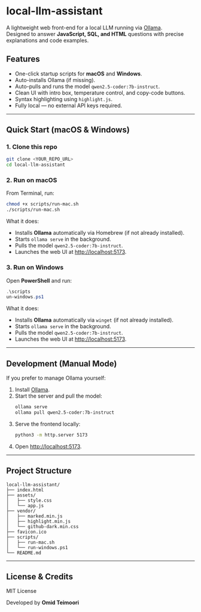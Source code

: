 # local-llm-assistant

A lightweight web front-end for a local LLM running via [Ollama](https://ollama.ai/).  
Designed to answer **JavaScript, SQL, and HTML** questions with precise explanations and code examples.

## Features
- One-click startup scripts for **macOS** and **Windows**.
- Auto-installs Ollama (if missing).
- Auto-pulls and runs the model `qwen2.5-coder:7b-instruct`.
- Clean UI with intro box, temperature control, and copy-code buttons.
- Syntax highlighting using `highlight.js`.
- Fully local — no external API keys required.

---

## Quick Start (macOS & Windows)

### 1. Clone this repo
```sh
git clone <YOUR_REPO_URL>
cd local-llm-assistant
```

### 2. Run on macOS
From Terminal, run:
```sh
chmod +x scripts/run-mac.sh
./scripts/run-mac.sh
```

What it does:
- Installs **Ollama** automatically via Homebrew (if not already installed).  
- Starts `ollama serve` in the background.  
- Pulls the model `qwen2.5-coder:7b-instruct`.  
- Launches the web UI at [http://localhost:5173](http://localhost:5173).

### 3. Run on Windows
Open **PowerShell** and run:
```powershell
.\scripts
un-windows.ps1
```

What it does:
- Installs **Ollama** automatically via `winget` (if not already installed).  
- Starts `ollama serve` in the background.  
- Pulls the model `qwen2.5-coder:7b-instruct`.  
- Launches the web UI at [http://localhost:5173](http://localhost:5173).

---

## Development (Manual Mode)

If you prefer to manage Ollama yourself:

1. Install [Ollama](https://ollama.ai/download).  
2. Start the server and pull the model:
   ```sh
   ollama serve
   ollama pull qwen2.5-coder:7b-instruct
   ```
3. Serve the frontend locally:
   ```sh
   python3 -m http.server 5173
   ```
4. Open [http://localhost:5173](http://localhost:5173).

---

## Project Structure
```
local-llm-assistant/
├── index.html
├── assets/
│   ├── style.css
│   └── app.js
├── vendor/
│   ├── marked.min.js
│   ├── highlight.min.js
│   └── github-dark.min.css
├── favicon.ico
├── scripts/
│   ├── run-mac.sh
│   └── run-windows.ps1
└── README.md
```

---

## License & Credits
MIT License  

Developed by **Omid Teimoori**
